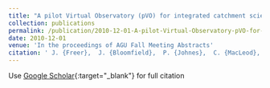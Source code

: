 ```yaml
---
title: "A pilot Virtual Observatory (pVO) for integrated catchment science - Demonstration of national scale modelling of hydrology and biogeochemistry (Invited)"
collection: publications
permalink: /publication/2010-12-01-A-pilot-Virtual-Observatory-pVO-for-integrated-catchment-science-Demonstration-of-national-scale-modelling-of-hydrology-and-biogeochemistry-Invited
date: 2010-12-01
venue: 'In the proceedings of AGU Fall Meeting Abstracts'
citation: ' J. {Freer},  J. {Bloomfield},  P. {Johnes},  C. {MacLeod},  S. {Reaney}, &quot;A pilot Virtual Observatory (pVO) for integrated catchment science - Demonstration of national scale modelling of hydrology and biogeochemistry (Invited).&quot; In the proceedings of AGU Fall Meeting Abstracts, 2010.'
---
```

Use [Google Scholar](https://scholar.google.com/scholar?q=A+pilot+Virtual+Observatory+(pVO)+for+integrated+catchment+science+++Demonstration+of+national+scale+modelling+of+hydrology+and+biogeochemistry+(Invited)){:target="_blank"} for full citation